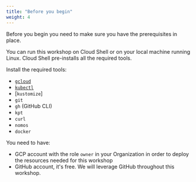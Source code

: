 ```yaml
---
title: "Before you begin"
weight: 4
---
```

Before you begin you need to make sure you have the prerequisites in place.

You can run this workshop on Cloud Shell or on your local machine running Linux. Cloud Shell pre-installs all the required tools.

Install the required tools:
- [`gcloud`](https://cloud.google.com/sdk/docs/install)
- [`kubectl`](https://kubernetes.io/docs/tasks/tools/#kubectl)
- [`kustomize`]
- `git`
- `gh` (GitHub CLI)
- `kpt`
- `curl`
- `nomos`
- `docker`

You need to have:
- GCP account with the role `owner` in your Organization in order to deploy the resources needed for this workshop
- GitHub account, it's free. We will leverage GitHub throughout this workshop.